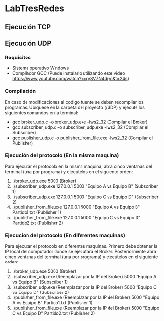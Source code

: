 # LabTresRedes


## Ejecución TCP

## Ejecución UDP 

### Requisitos 
* Sistema operativo Windows
* Compilador GCC (Puede instalarlo utilizando este video https://www.youtube.com/watch?v=ry8V7N4diyc&t=24s)

### Compilación 

En caso de modificaciones al codigo fuente  se deben recompilar los programas. Ubíquese en la carpeta del proyecto (/UDP) y ejecute los siguientes comandos en la terminal:

* gcc broker_udp.c -o broker_udp.exe -lws2_32 (Compilar  el Broker)
* gcc subscriber_udp.c -o subscriber_udp.exe -lws2_32 (Compilar  el Subscriber)
* gcc publisher_udp.c -o publisher_from_file.exe -lws2_32 (Compilar  el Publisher)

### Ejecución del protocolo (En la misma maquina)

Para ejecutar el protocolo en la misma maquina, abra cinco ventanas del terminal (una por programa) y ejecútelos en el siguiente orden:

1. .\broker_udp.exe 5000 (Broker) 
2. .\subscriber_udp.exe 127.0.0.1 5000 "Equipo A vs Equipo B" (Subscriber 1)
3. .\subscriber_udp.exe 127.0.0.1 5000 "Equipo C vs Equipo D" (Subscriber 2)
4. .\publisher_from_file.exe 127.0.0.1 5000 "Equipo A vs Equipo B" Partido1.txt (Publisher 1)
5. .\publisher_from_file.exe 127.0.0.1 5000 "Equipo C vs Equipo D" Partido2.txt (Publisher 2)

### Ejecucion del protocolo (En diferentes maquinas)

Para ejecutar el protocolo en diferentes maquinas. Primero debe obtener la IP local del computador donde se ejecutará el Broker. Posteriormente abra cinco ventanas del terminal (una por programa) y ejecútelos en el siguiente orden:

1. .\broker_udp.exe 5000 (Broker) 
2. .\subscriber_udp.exe (Reemplazar por la IP del Broker) 5000 "Equipo A vs Equipo B" (Subscriber 1)
3. .\subscriber_udp.exe (Reemplazar por la IP del Broker) 5000 "Equipo C vs Equipo D" (Subscriber 2)
4. .\publisher_from_file.exe (Reemplazar por la IP del Broker) 5000 "Equipo A vs Equipo B" Partido1.txt (Publisher 1)
5. .\publisher_from_file.exe (Reemplazar por la IP del Broker) 5000 "Equipo C vs Equipo D" Partido2.txt (Publisher 2)



